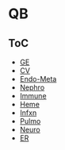 <!--
Filename: 	note.md
Project: 	/Users/shume/Developer/physician/GeneralPractitioner/QB
Author: 	shumez <https://github.com/shumez>
Created: 	2019-05-08 16:25:0
Modified: 	2019-06-12 19:39:44
-----
Copyright (c) 2019 shumez
-->

# QB

## ToC

* [GE]
* [CV]
* [Endo-Meta]
* [Nephro]
* [Immune]
* [Heme]
* [Infxn]
* [Pulmo]
* [Neuro]
* [ER]


## 




##

<!-- ref -->
[GE]: GE.md
[CV]: CV.md
[Endo-Meta]: Endo-Meta.md
[Nephro]: Nephro.md
[Immune]: Immune.md
[Heme]: Heme.md
[Infxn]: Infxn.md
[Pulmo]: Pulmo.md
[Neuro]: Neuro.md
[ER]: ER.md
<!-- fig -->

<!-- <style type="text/css">
	img{width: 51%; float: right;}
</style> -->